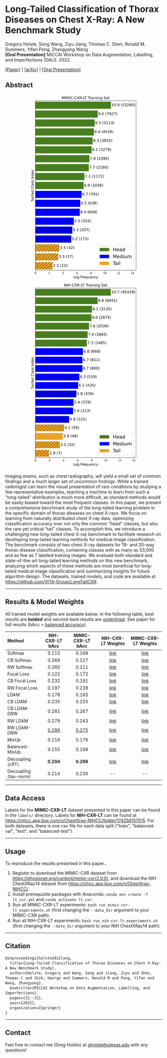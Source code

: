 # Long-Tailed Classification of Thorax Diseases on Chest X-Ray: A New Benchmark Study

Gregory Holste, Song Wang, Ziyu Jiang, Thomas C. Shen, Ronald M. Summers, Yifan Peng, Zhangyang Wang<br>
**[Oral Presentation]** MICCAI Workshop on Data Augmentation, Labelling, and Imperfections (DALI). 2022.

[[Paper](https://link.springer.com/chapter/10.1007/978-3-031-17027-0_3)] | [[arXiv](https://arxiv.org/abs/2208.13365)] | [[Oral Presentation](https://drive.google.com/file/d/1IVylgwhPBs_HoaUQMvkX1R-7lXMANI7K/view?usp=sharing)]

## Abstract

<p align=center>
    <img src=figs/061322_log_mimic-lt_train.png height=600> <img src=figs/061322_log_nih-lt_train.png height=600>
</p>

Imaging exams, such as chest radiography, will yield a small set of common findings and a much larger set of uncommon findings. While a trained radiologist can learn the visual presentation of rare conditions by studying a few representative examples, teaching a machine to learn from such a “long-tailed” distribution is much more difficult, as standard methods would be easily biased toward the most frequent classes. In this paper, we present a comprehensive benchmark study of the long-tailed learning problem in the specific domain of thorax diseases on chest X-rays. We focus on learning from naturally distributed chest X-ray data, optimizing classification accuracy over not only the common “head" classes, but also the rare yet critical “tail” classes. To accomplish this, we introduce a challenging new long-tailed chest X-ray benchmark to facilitate research on developing long-tailed learning methods for medical image classification. The benchmark consists of two chest X-ray datasets for 19- and 20-way thorax disease classification, containing classes with as many as 53,000 and as few as 7 labeled training images. We evaluate both standard and state-of-the-art long-tailed learning methods on this new benchmark, analyzing which aspects of these methods are most beneficial for long-tailed medical image classification and summarizing insights for future algorithm design. The datasets, trained models, and code are available at https://github.com/VITA-Group/LongTailCXR.

-----

## Results & Model Weights

All trained model weights are available below. In the following table, best results are **bolded** and second-best results are <u>underlined</u>. See paper for full results (bAcc = [balanced accuracy](https://scikit-learn.org/stable/modules/generated/sklearn.metrics.balanced_accuracy_score.html#sklearn.metrics.balanced_accuracy_score)).

| Method | NIH-CXR-LT bAcc | MIMIC-CXR-LT bAcc | NIH-CXR-LT Weights | MIMIC-CXR-LT Weights |
| :--- | :---: | :---: | :---: | :---: |
| Softmax | 0.115 | 0.169 | [link](https://drive.google.com/file/d/1lzDBDwRRcKmYHaypyLc59MsbdSbOuq75/view?usp=sharing) | [link](https://drive.google.com/file/d/1iKMqNX_KvczyuJZAibmRSWU5cqKQ0psn/view?usp=sharing) |
| CB Softmax | 0.269 | 0.227 | [link](https://drive.google.com/file/d/1m0Xt_COF8SY5ZxKo3qrpwBDBjTnZIfd7/view?usp=sharing) | [link](https://drive.google.com/file/d/1GDCWZ0J1GhGdEqcEP9Ubp42p4tz_w58b/view?usp=sharing) |
| RW Softmax | 0.260 | 0.211 | [link](https://drive.google.com/file/d/1rvl_W3ZP6-059hevrP8FiRC3CM41DN65/view?usp=sharing) | [link](https://drive.google.com/file/d/1li4zP5-hCtazWVzC8Cp99o3hUU6t_PVv/view?usp=sharing) |
| Focal Loss | 0.122 | 0.172 | [link](https://drive.google.com/file/d/1YuMcxv9d8H1rH-nP-ccMmrT3MXJb0SGQ/view?usp=sharing) | [link](https://drive.google.com/file/d/1OxnUQxjAfsrydXcaJ6Xy2-WlA7jNNkRG/view?usp=sharing) |
| CB Focal Loss | 0.232 | 0.191 | [link](https://drive.google.com/file/d/1wOk9NlDrp4c52WjvJsqetxlEVfFJndBr/view?usp=sharing) | [link](https://drive.google.com/file/d/1ZzPJTA-OBLYphkzO5yF8r_VZgpoa6tXT/view?usp=sharing) |
| RW Focal Loss | 0.197 | 0.239 | [link](https://drive.google.com/file/d/1wMa6hd8J3jxlled7B66iDV43C3zdtL8l/view?usp=sharing) | [link](https://drive.google.com/file/d/1eTZ5K8HeDHzu3y_Nj0K2_MxPrK-E9MJg/view?usp=sharing) |
| LDAM | 0.178 | 0.165 | [link](https://drive.google.com/file/d/1i_kXKI4IXbWyABk6ChsqkSAaRu_LkmCi/view?usp=sharing) | [link](https://drive.google.com/file/d/1eT16iWKrpxJNIghLdaSq9Hr4aAt99CAL/view?usp=sharing) |
| CB LDAM | 0.235 | 0.225 | [link](https://drive.google.com/file/d/1p8uYrJH539Q9DgsEg7Ru_wOyRbZ1_taF/view?usp=sharing) | [link](https://drive.google.com/file/d/1mlOcyTuAN5SVlBXw-qyON7jXk7dHnhho/view?usp=sharing) |
| CB LDAM-DRW | 0.281 | 0.267 | [link](https://drive.google.com/file/d/17HMaldk6pwHEHZ-c3SJwPw3JWeYjCtI6/view?usp=sharing) | [link](https://drive.google.com/file/d/1YUtJq5iPgbd4O_p77EhhXJoA_CfvR8Ct/view?usp=sharing) |
| RW LDAM | 0.279 | 0.243 | [link](https://drive.google.com/file/d/1TZikaKB2sAqBA4o6bp9zVly463UAAftH/view?usp=sharing) | [link](https://drive.google.com/file/d/1X6p12_79o46OIBvSnnwERurv9x7eMf7t/view?usp=sharing) |
| RW LDAM-DRW | <u>0.289</u> | <u>0.275</u> | [link](https://drive.google.com/file/d/1hVe7y4sWE0o90UsZSRraQAU0UEmcu73c/view?usp=sharing) | [link](https://drive.google.com/file/d/1OVHRGfQVia3SU5UTBoQ2FtcRkiaYK63E/view?usp=sharing) |
| MixUp | 0.118 | 0.176 | [link](https://drive.google.com/file/d/1gP1LTgBQsrgCqzu3lyFK7TkcaPnSI-q7/view?usp=sharing) | [link](https://drive.google.com/file/d/1OjlkBsuumdvTtrUfBSGnCbONhXEk_cYf/view?usp=sharing) |
| Balanced-MixUp | 0.155 | 0.168 | [link](https://drive.google.com/file/d/1_GQXraEbGVMVu5WpAN8k1YB74M5yTNcV/view?usp=sharing) | [link](https://drive.google.com/file/d/16xA335kGktjH-O8iu8821LJc279bKjMh/view?usp=sharing) |
| Decoupling (cRT) | **0.294** | **0.296** | [link](https://drive.google.com/file/d/1nOqVEeZBmzyMM8fm46ziY6dqQHHcsAHm/view?usp=sharing) | [link](https://drive.google.com/file/d/1rbpyKxQsIGZbclMW0Fauxbt2TrxXoK8H/view?usp=sharing) |
| Decoupling (tau-norm) | 0.214 | 0.230 | -- | -- |

-----

## Data Access

Labels for the **MIMIC-CXR-LT** dataset presented in this paper can be found in the `labels/` directory. Labels for **NIH-CXR-LT** can be found at https://nihcc.app.box.com/v/ChestXray-NIHCC/folder/174256157515. For both datasets, there is one csv file for each data split ("train", "balanced-val", "test", and "balanced-test").

-----

## Usage

To reproduce the results presented in this paper...
1. Register to download the MIMIC-CXR dataset from https://physionet.org/content/mimic-cxr/2.0.0/, and download the NIH ChestXRay14 dataset from https://nihcc.app.box.com/v/ChestXray-NIHCC/.
2. Install prerequisite packages with Anaconda: `conda env create -f lt_cxr.yml` and `conda activate lt_cxr`.
3. Run all MIMIC-CXR-LT experiments: `bash run_mimic-cxr-lt_experiments.sh` (first changing the `--data_dir` argument to your MIMIC-CXR path).
4. Run all NIH-CXR-LT experiments: `bash run_nih-cxr-lt_experiments.sh` (first changing the `--data_dir` argument to your NIH ChestXRay14 path).

-----

## Citation

```
@inproceedings{holste2022long,
  title={Long-Tailed Classification of Thorax Diseases on Chest X-Ray: A New Benchmark Study},
  author={Holste, Gregory and Wang, Song and Jiang, Ziyu and Shen, Thomas C and Shih, George and Summers, Ronald M and Peng, Yifan and Wang, Zhangyang},
  booktitle={MICCAI Workshop on Data Augmentation, Labelling, and Imperfections},
  pages={22--32},
  year={2022},
  organization={Springer}
}
```

-----

## Contact

Feel free to contact me (Greg Holste) at gholste@utexas.edu with any questions!
